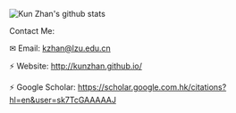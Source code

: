 <!-- ### Hi there 👋 -->

<!--
**kunzhan/kunzhan** is a ✨ _special_ ✨ repository because its `README.md` (this file) appears on your GitHub profile.

Here are some ideas to get you started:

- 🔭 I’m currently working on ...
- 🌱 I’m currently learning ...
- 👯 I’m looking to collaborate on ...
- 🤔 I’m looking for help with ...
- 💬 Ask me about ...
- 📫 How to reach me: ...
- 😄 Pronouns: ...
- ⚡ Fun fact: ...
-->

![Kun Zhan's github stats](https://github-readme-stats.vercel.app/api?username=kunzhan&show_icons=true&count_private=true&hide=prs&theme=default_repocard)

Contact Me:

✉ Email: kzhan@lzu.edu.cn

⚡ Website: http://kunzhan.github.io/

⚡ Google Scholar: https://scholar.google.com.hk/citations?hl=en&user=sk7TcGAAAAAJ
